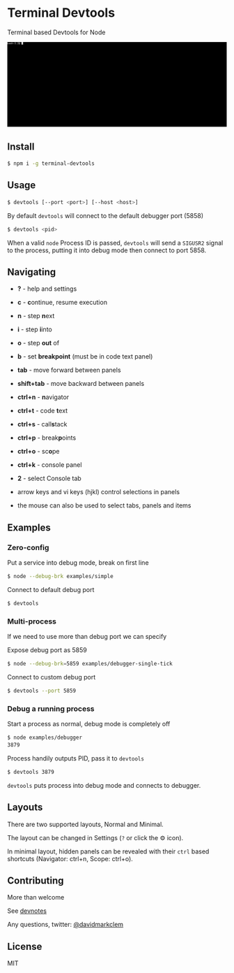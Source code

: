 # Terminal Devtools

Terminal based Devtools for Node

![terminal devtools](./demo.gif)

## Install

```sh
$ npm i -g terminal-devtools
```

## Usage

```sh
$ devtools [--port <port>] [--host <host>]
```

By default `devtools` will connect to the default debugger port (5858)

```sh
$ devtools <pid>
```

When a valid `node` Process ID is passed, `devtools` will send a `SIGUSR2`
signal to the process, putting it into debug mode then connect to port
5858.

## Navigating

* **?** - help and settings
* **c** - **c**ontinue, resume execution
* **n** - step **n**ext
* **i** - step **i**into
* **o** - step **out** of
* **b** - set **breakpoint** (must be in code text panel)

* **tab** - move forward between panels
* **shift+tab** - move backward between panels
* **ctrl+n** - **n**avigator
* **ctrl+t** - code **t**ext 
* **ctrl+s** - call**s**tack
* **ctrl+p** - break**p**oints
* **ctrl+o** - sc**o**pe
* **ctrl+k** - console panel
* **2** - select Console tab

* arrow keys and vi keys (hjkl) control selections in panels
* the mouse can also be used to select tabs, panels and items

## Examples

### Zero-config
Put a service into debug mode, break on first line

```sh
$ node --debug-brk examples/simple
```

Connect to default debug port
```sh
$ devtools
```

### Multi-process
If we need to use more than debug port we can specify

Expose debug port as 5859
```sh
$ node --debug-brk=5859 examples/debugger-single-tick
```

Connect to custom debug port
```sh
$ devtools --port 5859
```

### Debug a running process

Start a process as normal, debug mode is completely off

```sh
$ node examples/debugger
3879
```

Process handily outputs PID, pass it to `devtools`

```sh
$ devtools 3879
```

`devtools` puts process into debug mode and connects to debugger.


## Layouts

There are two supported layouts, Normal and Minimal.

The layout can be changed in Settings (`?` or click the ⚙ icon).

In minimal layout, hidden panels can be revealed with their 
`ctrl` based shortcuts (Navigator: ctrl+n, Scope: ctrl+o).


## Contributing

More than welcome

See [devnotes](./devnotes.md)

Any questions, twitter: [@davidmarkclem](https://twitter.com/@davidmarkclem)

## License

MIT



